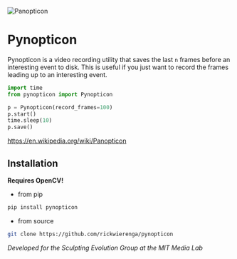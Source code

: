 ![Panopticon](./.github/Panopticon.jpg)

# Pynopticon

Pynopticon is a video recording utility that saves the last `n` frames before an interesting event to disk. This is useful if you just want to record the frames leading up to an interesting event.

```python
import time
from pynopticon import Pynopticon

p = Pynopticon(record_frames=100)
p.start()
time.sleep(10)
p.save()
```

https://en.wikipedia.org/wiki/Panopticon

## Installation

**Requires OpenCV!**

- from pip

```sh
pip install pynopticon
```

- from source

```sh
git clone https://github.com/rickwierenga/pynopticon
```

_Developed for the Sculpting Evolution Group at the MIT Media Lab_

